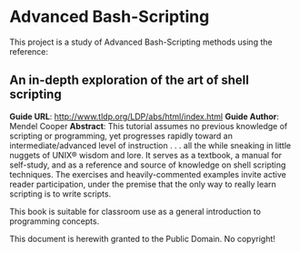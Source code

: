 Advanced Bash-Scripting
=======================

This project is a study of Advanced Bash-Scripting methods using the reference:

An in-depth exploration of the art of shell scripting
-----------------------------------------------------

**Guide URL**: http://www.tldp.org/LDP/abs/html/index.html
**Guide Author**: Mendel Cooper
**Abstract**:
    This tutorial assumes no previous knowledge of scripting or programming, yet progresses rapidly toward an intermediate/advanced level of instruction . . . all the while sneaking in little nuggets of UNIX® wisdom and lore. It serves as a textbook, a manual for self-study, and as a reference and source of knowledge on shell scripting techniques. The exercises and heavily-commented examples invite active reader participation, under the premise that the only way to really learn scripting is to write scripts.

This book is suitable for classroom use as a general introduction to programming concepts.

This document is herewith granted to the Public Domain. No copyright!

